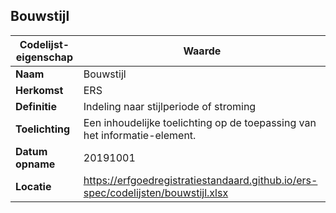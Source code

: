 ﻿## Bouwstijl
| **Codelijst-eigenschap** | **Waarde** |
| ---- | ---- |
| **Naam** | Bouwstijl |
| **Herkomst** | ERS |
| **Definitie** | Indeling naar stijlperiode of stroming |
| **Toelichting** | Een inhoudelijke toelichting op de toepassing van het informatie-element. |
| **Datum opname** | 20191001 |
| **Locatie** | https://erfgoedregistratiestandaard.github.io/ers-spec/codelijsten/bouwstijl.xlsx |
